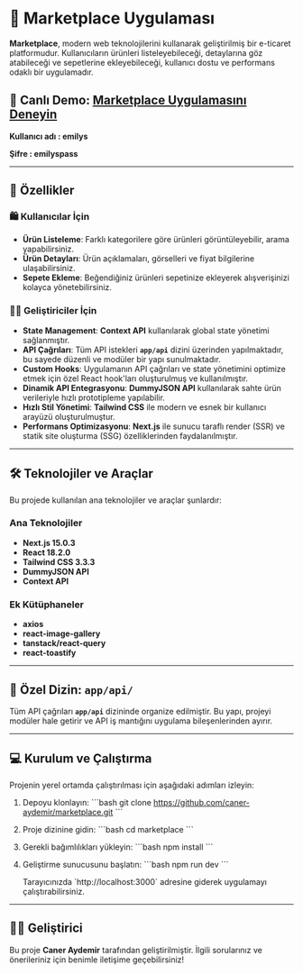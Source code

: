 # 🛒 Marketplace Uygulaması

**Marketplace**, modern web teknolojilerini kullanarak geliştirilmiş bir e-ticaret platformudur. Kullanıcıların ürünleri listeleyebileceği, detaylarına göz atabileceği ve sepetlerine ekleyebileceği, kullanıcı dostu ve performans odaklı bir uygulamadır.

🚀 **Canlı Demo**: [Marketplace Uygulamasını Deneyin](https://marketplace-d567.vercel.app)
---
**Kullanıcı adı : emilys**

**Şifre : emilyspass**


---

## 🎯 Özellikler

### 🛍️ Kullanıcılar İçin
- **Ürün Listeleme**: Farklı kategorilere göre ürünleri görüntüleyebilir, arama yapabilirsiniz.
- **Ürün Detayları**: Ürün açıklamaları, görselleri ve fiyat bilgilerine ulaşabilirsiniz.
- **Sepete Ekleme**: Beğendiğiniz ürünleri sepetinize ekleyerek alışverişinizi kolayca yönetebilirsiniz.

### 🧑‍💻 Geliştiriciler İçin
- **State Management**: **Context API** kullanılarak global state yönetimi sağlanmıştır.
- **API Çağrıları**: Tüm API istekleri **`app/api`** dizini üzerinden yapılmaktadır, bu sayede düzenli ve modüler bir yapı sunulmaktadır.
- **Custom Hooks**: Uygulamanın API çağrıları ve state yönetimini optimize etmek için özel React hook'ları oluşturulmuş ve kullanılmıştır.
- **Dinamik API Entegrasyonu**: **DummyJSON API** kullanılarak sahte ürün verileriyle hızlı prototipleme yapılabilir.
- **Hızlı Stil Yönetimi**: **Tailwind CSS** ile modern ve esnek bir kullanıcı arayüzü oluşturulmuştur.
- **Performans Optimizasyonu**: **Next.js** ile sunucu taraflı render (SSR) ve statik site oluşturma (SSG) özelliklerinden faydalanılmıştır.

---

## 🛠️ Teknolojiler ve Araçlar

Bu projede kullanılan ana teknolojiler ve araçlar şunlardır:

### Ana Teknolojiler
- **Next.js 15.0.3**
- **React 18.2.0**
- **Tailwind CSS 3.3.3**
- **DummyJSON API**
- **Context API**

### Ek Kütüphaneler
- **axios**
- **react-image-gallery**
- **tanstack/react-query**
- **react-toastify**

---

## 📌 Özel Dizin: `app/api/`

Tüm API çağrıları **`app/api`** dizininde organize edilmiştir. Bu yapı, projeyi modüler hale getirir ve API iş mantığını uygulama bileşenlerinden ayırır.

---

## 💻 Kurulum ve Çalıştırma

Projenin yerel ortamda çalıştırılması için aşağıdaki adımları izleyin:

1. Depoyu klonlayın:
   \`\`\`bash
   git clone https://github.com/caner-aydemir/marketplace.git
   \`\`\`

2. Proje dizinine gidin:
   \`\`\`bash
   cd marketplace
   \`\`\`

3. Gerekli bağımlılıkları yükleyin:
   \`\`\`bash
   npm install
   \`\`\`

4. Geliştirme sunucusunu başlatın:
   \`\`\`bash
   npm run dev
   \`\`\`

   Tarayıcınızda \`http://localhost:3000\` adresine giderek uygulamayı çalıştırabilirsiniz.

---

## 👩‍💻 Geliştirici

Bu proje **Caner Aydemir** tarafından geliştirilmiştir. İlgili sorularınız ve önerileriniz için benimle iletişime geçebilirsiniz!
